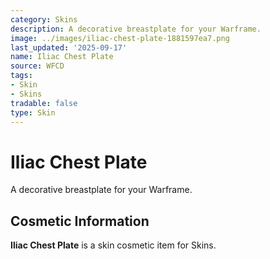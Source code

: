 ```yaml
---
category: Skins
description: A decorative breastplate for your Warframe.
image: ../images/iliac-chest-plate-1881597ea7.png
last_updated: '2025-09-17'
name: Iliac Chest Plate
source: WFCD
tags:
- Skin
- Skins
tradable: false
type: Skin
---
```


# Iliac Chest Plate

A decorative breastplate for your Warframe.

## Cosmetic Information

**Iliac Chest Plate** is a skin cosmetic item for Skins.

